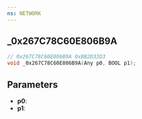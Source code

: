```yaml
---
ns: NETWORK
---
```

## _0x267C78C60E806B9A

```c
// 0x267C78C60E806B9A 0xBB2D33D3
void _0x267C78C60E806B9A(Any p0, BOOL p1);
```


## Parameters
* **p0**: 
* **p1**: 

